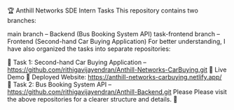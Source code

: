 🏆 Anthill Networks SDE Intern Tasks
This repository contains two branches:

main branch – Backend (Bus Booking System API)
task-frontend branch – Frontend (Second-hand Car Buying Application)
For better understanding, I have also organized the tasks into separate repositories:

🚗 Task 1: Second-hand Car Buying Application – https://github.com/rithigavijayendran/Anthill-Networks-CarBuying.git
🚀 Live Demo
🔗 Deployed Website: https://anthill-networks-carbuying.netlify.app/        
🚌 Task 2: Bus Booking System API – https://github.com/rithigavijayendran/Anthill-Backend.git
Please Please visit the above repositories for a clearer structure and details. 🚀
